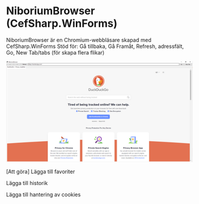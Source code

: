 # NiboriumBrowser (CefSharp.WinForms)

NiboriumBrowser är en Chromium-webbläsare skapad med CefSharp.WinForms
Stöd för: Gå tillbaka, Gå Framåt, Refresh, adressfält, Go, New Tab/tabs (för skapa flera flikar)

![Screenshot](https://github.com/niborium/NiboriumBrowser/blob/master/screenshot.PNG)

[Att göra]
Lägga till favoriter

Lägga till historik

Lägga till hantering av cookies
